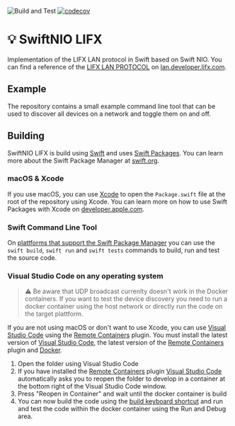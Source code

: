 ![Build and Test](https://github.com/PSchmiedmayer/Swift-NIO-LIFX/workflows/Build%20and%20Test/badge.svg)
[![codecov](https://codecov.io/gh/PSchmiedmayer/Swift-NIO-LIFX/branch/develop/graph/badge.svg?token=C0ACXI6FCH)](https://codecov.io/gh/PSchmiedmayer/Swift-NIO-LIFX)

# 💡 SwiftNIO LIFX

Implementation of the LIFX LAN protocol in Swift based on Swift NIO.
You can find a reference of the [LIFX LAN PROTOCOL](https://lan.developer.lifx.com/docs/introduction) on [lan.developer.lifx.com](https://lan.developer.lifx.com/docs/introduction).

## Example

The repository contains a small example command line tool that can be used to discover all devices on a network and toggle them on and off.

## Building

SwiftNIO LIFX is build using [Swift](https://docs.swift.org/swift-book/) and uses [Swift Packages](https://developer.apple.com/documentation/swift_packages). You can learn more about the Swift Package Manager at [swift.org](https://swift.org/package-manager/).

### macOS & Xcode

If you use macOS, you can use [Xcode](https://apps.apple.com/de/app/xcode/id497799835) to open the `Package.swift` file at the root of the repository using Xcode. You can learn more on how to use Swift Packages with Xcode on [developer.apple.com](https://developer.apple.com/documentation/xcode/creating_a_standalone_swift_package_with_xcode).

### Swift Command Line Tool

On [plattforms that support the Swift Package Manager](https://swift.org/platform-support/) you can use the `swift build`, `swift run` and `swift tests` commands to build, run and test the source code.

### Visual Studio Code on any operating system

> ⚠️ Be aware that UDP broadcast currenlty doesn't work in the Docker containers. If you want to test the device discovery you need to run a docker container using the host network or directly run the code on the target plattform.

If you are not using macOS or don't want to use Xcode, you can use [Visual Studio Code](https://code.visualstudio.com) using the [Remote Containers](https://marketplace.visualstudio.com/items?itemName=ms-vscode-remote.remote-containers) plugin. You must install the latest version of [Visual Studio Code](https://code.visualstudio.com), the latest version of the [Remote Containers](https://marketplace.visualstudio.com/items?itemName=ms-vscode-remote.remote-containers) plugin and [Docker](https://www.docker.com/products/docker-desktop).

1. Open the folder using Visual Studio Code
2. If you have installed the [Remote Containers](https://marketplace.visualstudio.com/items?itemName=ms-vscode-remote.remote-containers) plugin [Visual Studio Code](https://code.visualstudio.com) automatically asks you to reopen the folder to develop in a container at the bottom right of the Visual Studio Code window.
3. Press "Reopen in Container" and wait until the docker container is build
4. You can now build the code using the [build keyboard shortcut](https://code.visualstudio.com/docs/getstarted/keybindings#_tasks) and run and test the code within the docker container using the Run and Debug area.
